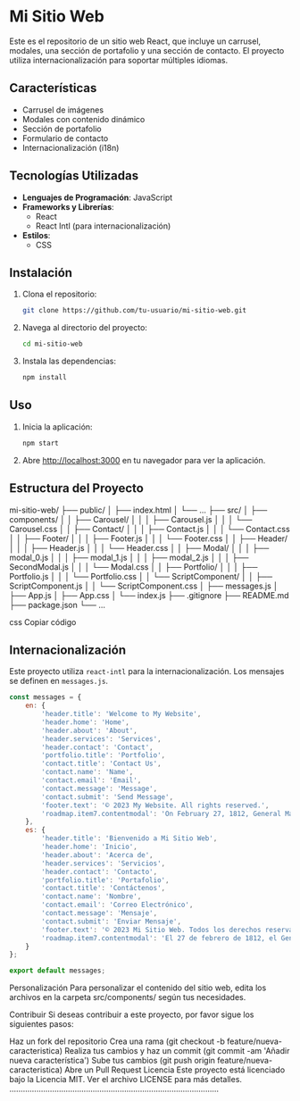 # Mi Sitio Web

Este es el repositorio de un sitio web React, que incluye un carrusel, modales, una sección de portafolio y una sección de contacto. El proyecto utiliza internacionalización para soportar múltiples idiomas.

## Características

- Carrusel de imágenes
- Modales con contenido dinámico
- Sección de portafolio
- Formulario de contacto
- Internacionalización (i18n)

## Tecnologías Utilizadas

- **Lenguajes de Programación**: JavaScript
- **Frameworks y Librerías**:
  - React
  - React Intl (para internacionalización)
- **Estilos**:
  - CSS

## Instalación

1. Clona el repositorio:

    ```bash
    git clone https://github.com/tu-usuario/mi-sitio-web.git
    ```

2. Navega al directorio del proyecto:

    ```bash
    cd mi-sitio-web
    ```

3. Instala las dependencias:

    ```bash
    npm install
    ```

## Uso

1. Inicia la aplicación:

    ```bash
    npm start
    ```

2. Abre [http://localhost:3000](http://localhost:3000) en tu navegador para ver la aplicación.

## Estructura del Proyecto

mi-sitio-web/
├── public/
│ ├── index.html
│ └── ...
├── src/
│ ├── components/
│ │ ├── Carousel/
│ │ │ ├── Carousel.js
│ │ │ └── Carousel.css
│ │ ├── Contact/
│ │ │ ├── Contact.js
│ │ │ └── Contact.css
│ │ ├── Footer/
│ │ │ ├── Footer.js
│ │ │ └── Footer.css
│ │ ├── Header/
│ │ │ ├── Header.js
│ │ │ └── Header.css
│ │ ├── Modal/
│ │ │ ├── modal_0.js
│ │ │ ├── modal_1.js
│ │ │ ├── modal_2.js
│ │ │ ├── SecondModal.js
│ │ │ └── Modal.css
│ │ ├── Portfolio/
│ │ │ ├── Portfolio.js
│ │ │ └── Portfolio.css
│ │ └── ScriptComponent/
│ │ ├── ScriptComponent.js
│ │ └── ScriptComponent.css
│ ├── messages.js
│ ├── App.js
│ ├── App.css
│ └── index.js
├── .gitignore
├── README.md
├── package.json
└── ...

css
Copiar código

## Internacionalización

Este proyecto utiliza `react-intl` para la internacionalización. Los mensajes se definen en `messages.js`.

```javascript
const messages = {
    en: {
        'header.title': 'Welcome to My Website',
        'header.home': 'Home',
        'header.about': 'About',
        'header.services': 'Services',
        'header.contact': 'Contact',
        'portfolio.title': 'Portfolio',
        'contact.title': 'Contact Us',
        'contact.name': 'Name',
        'contact.email': 'Email',
        'contact.message': 'Message',
        'contact.submit': 'Send Message',
        'footer.text': '© 2023 My Website. All rights reserved.',
        'roadmap.item7.contentmodal': 'On February 27, 1812, General Manuel Belgrano raised the newly created Argentine flag on the shores of the Paraná, for the first time. Because of this, Rosario is known as the "Cradle of the Argentine Flag".'
    },
    es: {
        'header.title': 'Bienvenido a Mi Sitio Web',
        'header.home': 'Inicio',
        'header.about': 'Acerca de',
        'header.services': 'Servicios',
        'header.contact': 'Contacto',
        'portfolio.title': 'Portafolio',
        'contact.title': 'Contáctenos',
        'contact.name': 'Nombre',
        'contact.email': 'Correo Electrónico',
        'contact.message': 'Mensaje',
        'contact.submit': 'Enviar Mensaje',
        'footer.text': '© 2023 Mi Sitio Web. Todos los derechos reservados.',
        'roadmap.item7.contentmodal': 'El 27 de febrero de 1812, el General Manuel Belgrano izó por primera vez la recién creada bandera argentina en las orillas del Paraná. Por esto, Rosario es conocida como la "Cuna de la Bandera Argentina".'
    }
};

export default messages;


```
Personalización
Para personalizar el contenido del sitio web, edita los archivos en la carpeta src/components/ según tus necesidades.

Contribuir
Si deseas contribuir a este proyecto, por favor sigue los siguientes pasos:

Haz un fork del repositorio
Crea una rama (git checkout -b feature/nueva-caracteristica)
Realiza tus cambios y haz un commit (git commit -am 'Añadir nueva característica')
Sube tus cambios (git push origin feature/nueva-caracteristica)
Abre un Pull Request
Licencia
Este proyecto está licenciado bajo la Licencia MIT. Ver el archivo LICENSE para más detalles.
.............................................................................................
